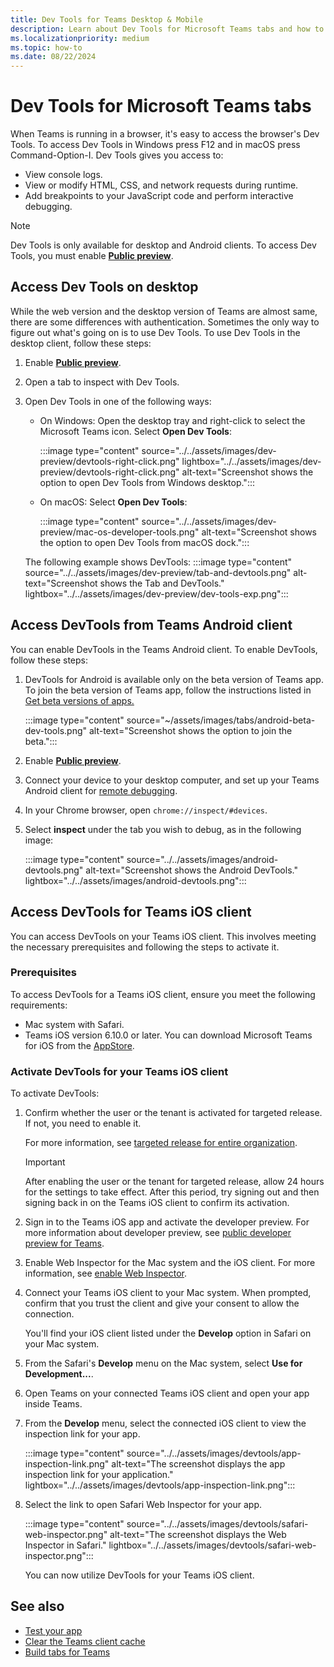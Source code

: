 ```yaml
---
title: Dev Tools for Teams Desktop & Mobile
description: Learn about Dev Tools for Microsoft Teams tabs and how to access and debug Dev Tools using Teams desktop or mobile client (Android).
ms.localizationpriority: medium
ms.topic: how-to
ms.date: 08/22/2024
---
```


# Dev Tools for Microsoft Teams tabs

When Teams is running in a browser, it's easy to access the browser's Dev Tools. To access Dev Tools in Windows press F12 and in macOS press Command-Option-I. Dev Tools gives you access to:

- View console logs.
- View or modify HTML, CSS, and network requests during runtime.
- Add breakpoints to your JavaScript code and perform interactive debugging.

> [!NOTE]
> Dev Tools is only available for desktop and Android clients. To access Dev Tools, you must enable [**Public preview**](~/resources/dev-preview/developer-preview-intro.md#desktop-or-web-client).

## Access Dev Tools on desktop

While the web version and the desktop version of Teams are almost same, there are some differences with authentication. Sometimes the only way to figure out what's going on is to use Dev Tools. To use Dev Tools in the desktop client, follow these steps:

1. Enable [**Public preview**](../../resources/dev-preview/developer-preview-intro.md#desktop-or-web-client).
1. Open a tab to inspect with Dev Tools.
1. Open Dev Tools in one of the following ways:
    - On Windows: Open the desktop tray and right-click to select the Microsoft Teams icon. Select **Open Dev Tools**:

      :::image type="content" source="../../assets/images/dev-preview/devtools-right-click.png" lightbox="../../assets/images/dev-preview/devtools-right-click.png" alt-text="Screenshot shows the option to open Dev Tools from Windows desktop.":::

    - On macOS: Select **Open Dev Tools**:

      :::image type="content" source="../../assets/images/dev-preview/mac-os-developer-tools.png" alt-text="Screenshot shows the option to open Dev Tools from macOS dock.":::

    The following example shows DevTools:
    :::image type="content" source="../../assets/images/dev-preview/tab-and-devtools.png" alt-text="Screenshot shows the Tab and DevTools." lightbox="../../assets/images/dev-preview/dev-tools-exp.png":::

## Access DevTools from Teams Android client

You can enable DevTools in the Teams Android client. To enable DevTools, follow these steps:

1. DevTools for Android is available only on the beta version of Teams app. To join the beta version of Teams app, follow the instructions listed in [Get beta versions of apps.](https://support.google.com/googleplay/answer/7003180?hl=en#:~:text=Get%20beta%20versions%20of%20apps)

   :::image type="content" source="~/assets/images/tabs/android-beta-dev-tools.png" alt-text="Screenshot shows the option to join the beta.":::

1. Enable [**Public preview**](../../resources/dev-preview/developer-preview-intro.md#mobile-client).
1. Connect your device to your desktop computer, and set up your Teams Android client for [remote debugging](https://developers.google.com/web/tools/chrome-devtools/remote-debugging/).
1. In your Chrome browser, open `chrome://inspect/#devices`.
1. Select **inspect** under the tab you wish to debug, as in the following image:

   :::image type="content" source="../../assets/images/android-devtools.png" alt-text="Screenshot shows the Android DevTools." lightbox="../../assets/images/android-devtools.png":::

## Access DevTools for Teams iOS client

You can access DevTools on your Teams iOS client. This involves meeting the necessary prerequisites and following the steps to activate it.

### Prerequisites

To access DevTools for a Teams iOS client, ensure you meet the following requirements:

- Mac system with Safari.
- Teams iOS version 6.10.0 or later. You can download Microsoft Teams for iOS from the [AppStore](https://aka.ms/teamsmobiledownload).

### Activate DevTools for your Teams iOS client

To activate DevTools:

1. Confirm whether the user or the tenant is activated for targeted release. If not, you need to enable it.

   For more information, see [targeted release for entire organization](/microsoft-365/admin/manage/release-options-in-office-365?view=o365-worldwide.md#targeted-release-for-entire-organization&preserve-view=true).

   > [!IMPORTANT]
   > After enabling the user or the tenant for targeted release, allow 24 hours for the settings to take effect. After this period, try signing out and then signing back in on the Teams iOS client to confirm its activation.

1. Sign in to the Teams iOS app and activate the developer preview. For more information about developer preview, see [public developer preview for Teams](../../resources/dev-preview/developer-preview-intro.md).

1. Enable Web Inspector for the Mac system and the iOS client. For more information, see [enable Web Inspector](https://webkit.org/web-inspector/enabling-web-inspector/).

1. Connect your Teams iOS client to your Mac system. When prompted, confirm that you trust the client and give your consent to allow the connection.

    You'll find your iOS client listed under the **Develop** option in Safari on your Mac system.

1. From the Safari's **Develop** menu on the Mac system, select **Use for Development...**.

1. Open Teams on your connected Teams iOS client and open your app inside Teams.

1. From the **Develop** menu, select the connected iOS client to view the inspection link for your app.

   :::image type="content" source="../../assets/images/devtools/app-inspection-link.png" alt-text="The screenshot displays the app inspection link for your application." lightbox="../../assets/images/devtools/app-inspection-link.png":::

1. Select the link to open Safari Web Inspector for your app.

   :::image type="content" source="../../assets/images/devtools/safari-web-inspector.png" alt-text="The screenshot displays the Web Inspector in Safari." lightbox="../../assets/images/devtools/safari-web-inspector.png":::

   You can now utilize DevTools for your Teams iOS client.

## See also

- [Test your app](../../concepts/build-and-test/test-app-overview.md)
- [Clear the Teams client cache](/microsoftteams/troubleshoot/teams-administration/clear-teams-cache)
- [Build tabs for Teams](../what-are-tabs.md)
